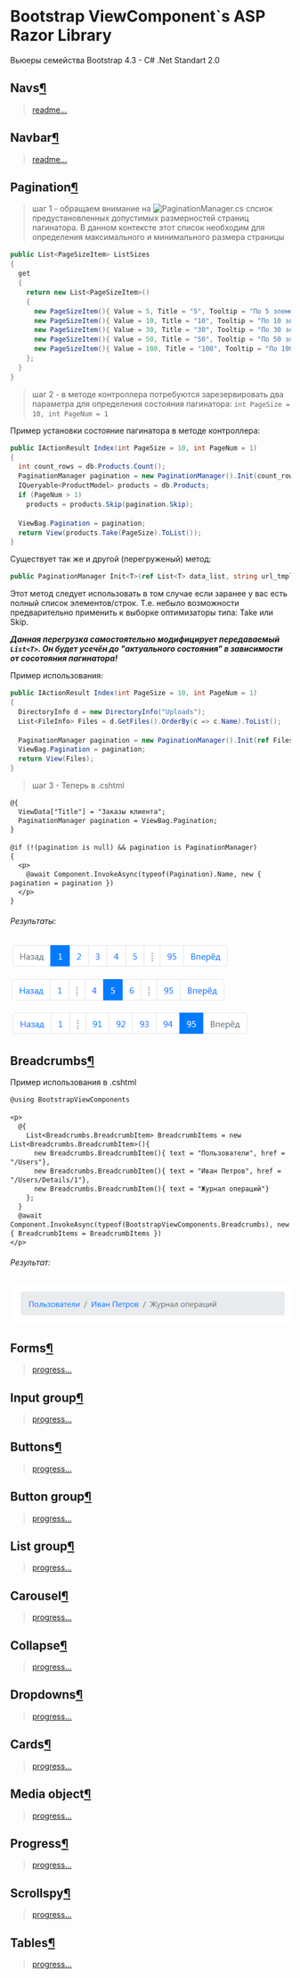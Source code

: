 # Bootstrap ViewComponent`s ASP Razor Library
Вьюеры семейства Bootstrap 4.3 - C# .Net Standart 2.0

## Navs[¶](https://getbootstrap.com/docs/4.3/components/navs/)
> [readme...](https://github.com/badhitman/BootstrapViewComponentsRazorLibrary/tree/master/Components/bootstrap/navs)

## Navbar[¶](https://getbootstrap.com/docs/4.3/components/navbar/)
> [readme...](https://github.com/badhitman/BootstrapViewComponentsRazorLibrary/tree/master/Components/bootstrap/navbar)

## Pagination[¶](https://getbootstrap.com/docs/4.3/components/pagination/)

> шаг 1 - обращаем внимание на ![PaginationManager.cs](https://github.com/badhitman/BootstrapViewComponentsRazorLibrary/blob/master/Service/PaginationManager.cs) спсиок предустановленных допустимых размерностей страниц пагинатора.
В данном контексте этот список необходим для определения максимального и минимального размера страницы

```c#
public List<PageSizeItem> ListSizes
{
  get
  {
    return new List<PageSizeItem>()
    {
      new PageSizeItem(){ Value = 5, Title = "5", Tooltip = "По 5 элементов на странице" },
      new PageSizeItem(){ Value = 10, Title = "10", Tooltip = "По 10 элементов на странице" },
      new PageSizeItem(){ Value = 30, Title = "30", Tooltip = "По 30 элементов на странице" },
      new PageSizeItem(){ Value = 50, Title = "50", Tooltip = "По 50 элементов на странице" },
      new PageSizeItem(){ Value = 100, Title = "100", Tooltip = "По 100 элементов на странице" }
    };
  }
}
```

> шаг 2 - в методе контроллера потребуются зарезервировать два параметра для определения состояния пагинатора: `int PageSize = 10, int PageNum = 1`


Пример установки состояние пагинатора в методе контроллера:
```c#
public IActionResult Index(int PageSize = 10, int PageNum = 1)
{
  int count_rows = db.Products.Count();
  PaginationManager pagination = new PaginationManager().Init(count_rows, this.HttpContext.Request.Path.Value + "?", PageNum, PageSize);
  IQueryable<ProductModel> products = db.Products;
  if (PageNum > 1)
    products = products.Skip(pagination.Skip);
	
  ViewBag.Pagination = pagination;
  return View(products.Take(PageSize).ToList());
}
```

Существует так же и другой (перегруженый) метод:
```c#
public PaginationManager Init<T>(ref List<T> data_list, string url_tmpl, int _PageNum, int _PageSize)
```
Этот метод следует использовать в том случае если заранее у вас есть полный список элементов/строк. Т.е. небыло возможности предварительно применить к выборке оптимизаторы типа: Take или Skip.

***Данная перегрузка самостоятельно модифицирует передаваемый `List<T>`. Он будет усечён до "актуального состояния" в зависимости от сосотояния пагинатора!*** 

Пример использования:
```c#
public IActionResult Index(int PageSize = 10, int PageNum = 1)
{
  DirectoryInfo d = new DirectoryInfo("Uploads");
  List<FileInfo> Files = d.GetFiles().OrderBy(c => c.Name).ToList();
	
  PaginationManager pagination = new PaginationManager().Init(ref Files, this.HttpContext.Request.Path.Value + "?", PageNum, PageSize);
  ViewBag.Pagination = pagination;
  return View(Files);
}
```

> шаг 3 - Теперь в .cshtml 

```cshtml
@{
  ViewData["Title"] = "Заказы клиента";
  PaginationManager pagination = ViewBag.Pagination;
}

@if (!(pagination is null) && pagination is PaginationManager)
{
  <p>
    @await Component.InvokeAsync(typeof(Pagination).Name, new { pagination = pagination })
  </p>
}
```

###### Результаты:

![Bootstrap - pagination demo 1](./demo/pagination.png)

![Bootstrap - pagination demo 2](./demo/pagination2.png)

![Bootstrap - pagination demo 3](./demo/pagination3.png)


## Breadcrumbs[¶](https://getbootstrap.com/docs/4.3/components/breadcrumb/)
Пример использования в .cshtml
```cshtml
@using BootstrapViewComponents

<p>
  @{
    List<Breadcrumbs.BreadcrumbItem> BreadcrumbItems = new List<Breadcrumbs.BreadcrumbItem>(){
      new Breadcrumbs.BreadcrumbItem(){ text = "Пользователи", href = "/Users"},
      new Breadcrumbs.BreadcrumbItem(){ text = "Иван Петров", href = "/Users/Details/1"},
      new Breadcrumbs.BreadcrumbItem(){ text = "Журнал операций"}
    };
  }
  @await Component.InvokeAsync(typeof(BootstrapViewComponents.Breadcrumbs), new { BreadcrumbItems = BreadcrumbItems })
</p>
```

###### Результат:

![Bootstrap - breadcrumb demo](./demo/breadcrumb.png)

## Forms[¶](https://getbootstrap.com/docs/4.3/components/forms/)
> [progress...](https://github.com/badhitman/BootstrapViewComponentsRazorLibrary/tree/master/Service/bootstrap/forms)

## Input group[¶](https://getbootstrap.com/docs/4.3/components/input-group/)
> [progress...](https://github.com/badhitman/BootstrapViewComponentsRazorLibrary/tree/master/Service/bootstrap/input/group)

## Buttons[¶](https://getbootstrap.com/docs/4.3/components/buttons/)
> [progress...](https://github.com/badhitman/BootstrapViewComponentsRazorLibrary/tree/master/Service/bootstrap/button)

## Button group[¶](https://getbootstrap.com/docs/4.3/components/button-group/#basic-example)
> [progress...](https://github.com/badhitman/BootstrapViewComponentsRazorLibrary/tree/master/Service/bootstrap/button/group)

## List group[¶](https://getbootstrap.com/docs/4.3/components/list-group/)
> [progress...](https://github.com/badhitman/BootstrapViewComponentsRazorLibrary/tree/master/Service/bootstrap/list)

## Carousel[¶](https://getbootstrap.com/docs/4.3/components/carousel/)
> [progress...](https://github.com/badhitman/BootstrapViewComponentsRazorLibrary/tree/master/Service/bootstrap/carousel)

## Collapse[¶](https://getbootstrap.com/docs/4.3/components/collapse/)
> [progress...](https://github.com/badhitman/BootstrapViewComponentsRazorLibrary/tree/master/Service/bootstrap/collapse)

## Dropdowns[¶](https://getbootstrap.com/docs/4.3/components/dropdowns/)
> [progress...](https://github.com/badhitman/BootstrapViewComponentsRazorLibrary/tree/master/Service/bootstrap/dropdowns)

## Cards[¶](https://getbootstrap.com/docs/4.3/components/card/)
> [progress...](https://github.com/badhitman/BootstrapViewComponentsRazorLibrary/tree/master/Service/bootstrap/cards)

## Media object[¶](https://getbootstrap.com/docs/4.3/components/media-object/)
> [progress...](https://github.com/badhitman/BootstrapViewComponentsRazorLibrary/tree/master/Service/bootstrap/media)

## Progress[¶](https://getbootstrap.com/docs/4.3/components/progress/)
> [progress...](https://github.com/badhitman/BootstrapViewComponentsRazorLibrary/tree/master/Service/bootstrap/progress)

## Scrollspy[¶](https://getbootstrap.com/docs/4.3/components/scrollspy/)
> [progress...](https://github.com/badhitman/BootstrapViewComponentsRazorLibrary/tree/master/Service/bootstrap/scrollspy)

## Tables[¶](https://getbootstrap.com/docs/4.3/content/tables/)
> [progress...](https://github.com/badhitman/BootstrapViewComponentsRazorLibrary/tree/master/Service/bootstrap/table)